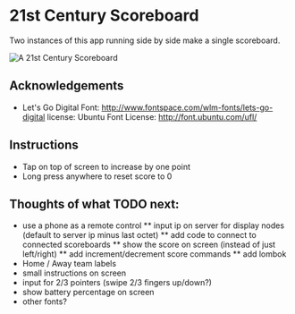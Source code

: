 # 21st Century Scoreboard

Two instances of this app running side by side make a single scoreboard.

![A 21st Century Scoreboard](https://scontent-lax3-1.xx.fbcdn.net/hphotos-xla1/v/t1.0-9/12523922_10153860902787173_5526631497506405450_n.jpg?oh=dd277462fe16fb5443cc0d5d0b760f1f&oe=573370EA)

## Acknowledgements

* Let's Go Digital Font: http://www.fontspace.com/wlm-fonts/lets-go-digital license: Ubuntu Font License: http://font.ubuntu.com/ufl/

## Instructions

* Tap on top of screen to increase by one point
* Long press anywhere to reset score to 0

## Thoughts of what TODO next:

* use a phone as a remote control
** input ip on server for display nodes (default to server ip minus last octet)
** add code to connect to connected scoreboards
** show the score on screen (instead of just left/right)
** add increment/decrement score commands
** add lombok
* Home / Away team labels
* small instructions on screen
* input for 2/3 pointers (swipe 2/3 fingers up/down?)
* show battery percentage on screen
* other fonts?

